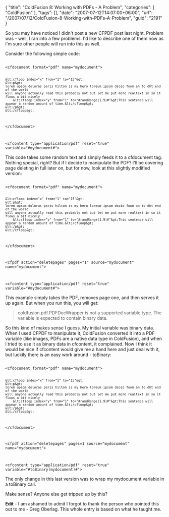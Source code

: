 {
	"title": "ColdFusion 8: Working with PDFs - A Problem",
	"categories": [
		"ColdFusion"
	],
	"tags": [],
	"date": "2007-07-12T14:07:00+06:00",
	"url": "/2007/07/12/ColdFusion-8-Working-with-PDFs-A-Problem",
	"guid": "2191"
}

So you may have noticed I didn't post a new CFPDF post last night. Problem was - well, I ran into a few problems. I'd like to describe one of them now as I'm sure other people will run into this as well.

Consider the following simple code:

<code>
&lt;cfdocument format="pdf" name="mydocument"&gt;

	&lt;cfloop index="x" from="1" to="15"&gt;
	&lt;p&gt;
	lorem upsom doloras paris hilton is my hero loreum ipsom dsoio foom an to dht end of the world
	will anyone actually read this probably not but let me put more realtext in so it flows a bit nicely
		&lt;cfloop index="y" from="1" to="#randRange(1,9)#"&gt;This sentence will appear a random amount of time.&lt;/cfloop&gt;
	&lt;/p&gt;
	&lt;/cfloop&gt;

&lt;/cfdocument&gt;

			
&lt;cfcontent type="application/pdf" reset="true" variable="#mydocument#"&gt;
</code>

This code takes some random text and simply feeds it to a cfdocument tag. Nothing special, right? But if I decide to manipulate the PDF? I'll be covering page deleting in full later on, but for now, look at this slightly modified version:

<code>
&lt;cfdocument format="pdf" name="mydocument"&gt;

	&lt;cfloop index="x" from="1" to="15"&gt;
	&lt;p&gt;
	lorem upsom doloras paris hilton is my hero loreum ipsom dsoio foom an to dht end of the world
	will anyone actually read this probably not but let me put more realtext in so it flows a bit nicely
		&lt;cfloop index="y" from="1" to="#randRange(1,9)#"&gt;This sentence will appear a random amount of time.&lt;/cfloop&gt;
	&lt;/p&gt;
	&lt;/cfloop&gt;

&lt;/cfdocument&gt;


&lt;cfpdf action="deletepages" pages="1" source="mydocument" name="mydocument"&gt;
			
&lt;cfcontent type="application/pdf" reset="true" variable="#mydocument#"&gt;
</code>

This example simply takes the PDF, removes page one, and then serves it up again. But when you run this, you will get: 

<blockquote>
coldfusion.pdf.PDFDocWrapper is not a supported variable type. The variable is expected to contain binary data.
</blockquote>

So this kind of makes sense I guess. My initial variable was binary data. When I used CFPDF to manipulate it, ColdFusion converted it into a PDF variable (like images, PDFs are a native data type in ColdFusion), and when I tried to use it as binary data in cfcontent, it complained. Now I think it would be nice if cfcontent would give me a hand here and just deal with it, but luckily there is an easy work around - toBinary:

<code>
&lt;cfdocument format="pdf" name="mydocument"&gt;

	&lt;cfloop index="x" from="1" to="15"&gt;
	&lt;p&gt;
	lorem upsom doloras paris hilton is my hero loreum ipsom dsoio foom an to dht end of the world
	will anyone actually read this probably not but let me put more realtext in so it flows a bit nicely
		&lt;cfloop index="y" from="1" to="#randRange(1,9)#"&gt;This sentence will appear a random amount of time.&lt;/cfloop&gt;
	&lt;/p&gt;
	&lt;/cfloop&gt;

&lt;/cfdocument&gt;


&lt;cfpdf action="deletepages" pages=1 source="mydocument" name="mydocument"&gt;
			
&lt;cfcontent type="application/pdf" reset="true" variable="#toBinary(mydocument)#"&gt;
</code>

The only change in this last version was to wrap my mydocument variable in a toBinary call.

Make sense? Anyone else get tripped up by this?

<b>Edit</b> - I am ashamed to admit I forgot to thank the person who pointed this out to me - Greg Oberlag. This whole entry is based on what he taught me.
